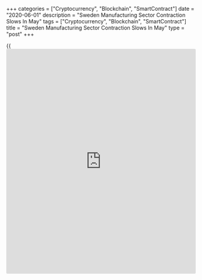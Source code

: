 +++
categories = ["Cryptocurrency", "Blockchain", "SmartContract"]
date = "2020-06-01"
description = "Sweden Manufacturing Sector Contraction Slows In May"
tags = ["Cryptocurrency", "Blockchain", "SmartContract"]
title = "Sweden Manufacturing Sector Contraction Slows In May"
type = "post"
+++

{{<iframe id="large-banner" src="https://www.bounty.group/#slide=8.0" width="100%" height="600" scrolling="no" style="border: 0px solid rgb(216, 221, 230); border-radius: 3px;">}}

Sweden's manufacturing sector shrank at a softer pace in May, as
restrictions to contain the [coronavirus][1], or Covid-19, pandemic
eased, survey data from Swedbank and the logistics association SILF
showed on Monday.

The Purchasing Managers' Index for the manufacturing sector increased to
39.2 in May from 36.4 in April. Nonetheless, any reading below 50
indicates contraction in the sector.

The economic downturn in the manufacturing industry has slowed down, but
it is too early to judge whether the economic downturn has passed even
though the likelihood of a recovery has increased, Swedbank analyst
Jorgen Kennemar said.

Among the sub-index, the production and order intake indices reported
the largest increases in May. Employment declined in the month, and
delivery time decreased.

Production plans for the next six months have became less pessimistic in
May, which is a noticeable improvement and a positive economic signal
compared to the bottom level in April, Kennemar said.

Price pressure from the supply chain decreased in May and indicated a
continuous weaker price pressure annually from the supplier level.

For comments and feedback [contact](https://www.playgroundfx.com/contact/): editorial@rtt[news](https://www.letsplayfx.com/blog/forex-news-website/).com

[Economic News][2]

 **What parts of the world are seeing the best (and worst) economic
performances lately? Click[here][3] to check out our [Econ Scorecard][3]
and find out! See up-to-the-moment [ranking](https://www.playgroundfx.com/blog/crypto-exchange-ranking/)s for the best and worst
performers in [GDP][3], [unemployment rate][4], [inflation][5] and much
more.**

   1. www.rtt[news](https://www.letsplayfx.com/blog/forex-news-website/).com/list/coronavirus.aspx
   2. www.rtt[news](https://www.letsplayfx.com/blog/forex-news-website/).com/Content/EconomicNews.aspx
   3. www.rtt[news](https://www.letsplayfx.com/blog/forex-news-website/).com/economic-scorecard/world-rank/GDP/highest-performance.aspx
   4. www.rtt[news](https://www.letsplayfx.com/blog/forex-news-website/).com/economic-scorecard/world-rank/unemployment-rate/lowest-performance.aspx
   5. www.rtt[news](https://www.letsplayfx.com/blog/forex-news-website/).com/economic-scorecard/world-rank/CPI/highest-performance.aspx